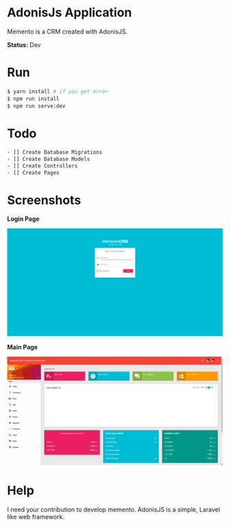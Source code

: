 # AdonisJs Application

Memento is a CRM created with AdonisJS.

**Status:** Dev

# Run

```bash
$ yarn install # if you get error
$ npm run install
$ npm run serve:dev
```

# Todo

    - [] Create Database Migrations
    - [] Create Database Models
    - [] Create Controllers
    - [] Create Pages

# Screenshots

**Login Page**

![/docs/images/login.png](/docs/images/login.png)

**Main Page**

![/docs/images/main.png](/docs/images/main.png)

# Help

I need your contribution to develop memento. AdonisJS is a simple, Laravel like web framework.